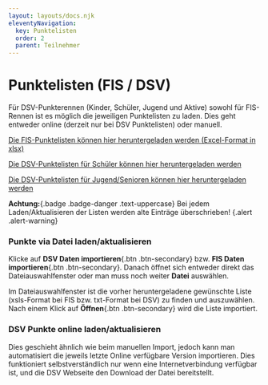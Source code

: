 ```yaml
---
layout: layouts/docs.njk
eleventyNavigation:
  key: Punktelisten
  order: 2
  parent: Teilnehmer
---
```


#	Punktelisten (FIS / DSV)

Für DSV-Punkterennen (Kinder, Schüler, Jugend und Aktive) sowohl für FIS-Rennen ist es möglich die jeweiligen Punktelisten zu laden. Dies geht entweder online (derzeit nur bei DSV Punktelisten) oder manuell. 

[Die FIS-Punktelisten können hier heruntergeladen werden (Excel-Format in xlsx)](https://www.fis-ski.com/DB/alpine-skiing/fis-points-lists.html)

[Die DSV-Punktelisten für Schüler können hier heruntergeladen werden](https://www.deutscherskiverband.de/leistungssport_ski-alpin_schueler_de,1357776.html)

[Die DSV-Punktelisten für Jugend/Senioren können hier heruntergeladen werden](https://www.deutscherskiverband.de/leistungssport_ski-alpin_jugend_senioren_de,1357777.html)

**Achtung:**{.badge .badge-danger .text-uppercase} Bei jedem Laden/Aktualisieren der Listen werden alte Einträge überschrieben! {.alert .alert-warning}

###	Punkte via Datei laden/aktualisieren

Klicke auf **DSV Daten importieren**{.btn .btn-secondary} bzw. **FIS Daten importieren**{.btn .btn-secondary}. Danach öffnet sich entweder direkt das Dateiauswahlfenster oder man muss noch weiter **Datei** auswählen. 

Im Dateiauswahlfenster ist die vorher heruntergeladene gewünschte Liste (xsls-Format bei FIS bzw. txt-Format bei DSV) zu finden und auszuwählen. Nach einem Klick auf **Öffnen**{.btn .btn-secondary} wird die Liste importiert. 

###	DSV Punkte online laden/aktualisieren

Dies geschieht ähnlich wie beim manuellen Import, jedoch kann man automatisiert die jeweils letzte Online verfügbare Version importieren. Dies funktioniert selbstverständlich nur wenn eine Internetverbindung verfügbar ist, und die DSV Webseite den Download der Datei bereitstellt. 
